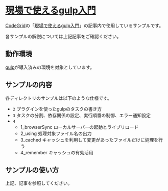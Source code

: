 # [現場で使えるgulp入門](https://app.codegrid.net/series/2014-gulp)

[CodeGrid](http://www.codegrid.net/)の「[現場で使えるgulp入門](https://app.codegrid.net/series/2014-gulp)」の記事内で使用しているサンプルです。

各サンプルの解説については上記記事をご確認ください。

## 動作環境

[gulp](http://gulpjs.com/)が導入済みの環境を対象としています。

## サンプルの内容


各ディレクトリのサンプルは以下のような仕様です。

- `2` プラグインを使ったgulpのタスクの書き方
- `3` タスクの分割、依存関係の設定、実行順番の制御、エラー通知設定
- `4`
  - 1_browserSync ローカルサーバーの起動とライブリロード
  - 2_using 処理対象ファイル名の出力
  - 3_cached キャッシュを利用して変更があったファイルだけに処理を行う
  - 4_remember キャッシュの有効活用


## サンプルの使い方

上記、記事を参照してください。
